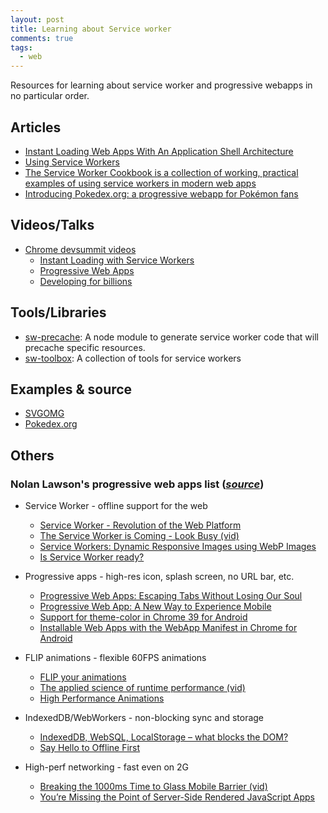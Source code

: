 ```yaml
---
layout: post
title: Learning about Service worker
comments: true
tags:
  - web
---
```


Resources for learning about service worker and progressive webapps in no
particular order.

## Articles

* [Instant Loading Web Apps With An Application Shell Architecture](https://medium.com/@addyosmani/instant-loading-web-apps-with-an-application-shell-architecture-7c0c2f10c73)
* [Using Service Workers](https://developer.mozilla.org/en-US/docs/Web/API/Service_Worker_API/Using_Service_Workers)
* [The Service Worker Cookbook is a collection of working, practical examples of using service workers in modern web apps](https://serviceworke.rs/index.html)
* [Introducing Pokedex.org: a progressive webapp for Pokémon fans](http://www.pocketjavascript.com/blog/2015/11/23/introducing-pokedex-org)

## Videos/Talks

* [Chrome devsummit videos](https://www.youtube.com/playlist?list=PLNYkxOF6rcICcHeQY02XLvoGL34rZFWZn)
  * [Instant Loading with Service Workers](https://www.youtube.com/watch?v=jCKZDTtUA2A&list=PLNYkxOF6rcICcHeQY02XLvoGL34rZFWZn&index=4)
  * [Progressive Web Apps](https://www.youtube.com/watch?v=MyQ8mtR9WxI&list=PLNYkxOF6rcICcHeQY02XLvoGL34rZFWZn&index=9)
  * [Developing for billions](https://www.youtube.com/watch?v=9jmqsq2OQjc&list=PLNYkxOF6rcICcHeQY02XLvoGL34rZFWZn&index=2)

## Tools/Libraries

* [sw-precache](https://github.com/GoogleChrome/sw-precache): A node module to
  generate service worker code that will precache specific resources.
* [sw-toolbox](https://github.com/GoogleChrome/sw-toolbox): A collection of
  tools for service workers

## Examples & source

* [SVGOMG](https://github.com/jakearchibald/svgomg)
* [Pokedex.org](https://github.com/nolanlawson/pokedex.org)

## Others

### Nolan Lawson's progressive web apps list (*[source](https://gist.github.com/nolanlawson/d9e66349635452a95bb1)*)

* Service Worker - offline support for the web
  - [Service Worker - Revolution of the Web Platform](https://ponyfoo.com/articles/serviceworker-revolution)
  - [The Service Worker is Coming - Look Busy (vid)](https://www.youtube.com/watch?v=SmZ9XcTpMS4)
  - [Service Workers: Dynamic Responsive Images using WebP Images](http://deanhume.com/Home/BlogPost/service-workers--dynamic-responsive-images-using-webp-images/10132/)
  - [Is Service Worker ready?](https://jakearchibald.github.io/isserviceworkerready/)

* Progressive apps - high-res icon, splash screen, no URL bar, etc.
  - [Progressive Web Apps: Escaping Tabs Without Losing Our Soul](https://infrequently.org/2015/06/progressive-apps-escaping-tabs-without-losing-our-soul/)
  - [Progressive Web App: A New Way to Experience Mobile](http://tech-blog.flipkart.net/2015/11/progressive-web-app/)
  - [Support for theme-color in Chrome 39 for Android](https://developers.google.com/web/updates/2014/11/Support-for-theme-color-in-Chrome-39-for-Android)
  - [Installable Web Apps with the WebApp Manifest in Chrome for Android](https://developers.google.com/web/updates/2014/11/Support-for-installable-web-apps-with-webapp-manifest-in-chrome-38-for-Android)

* FLIP animations - flexible 60FPS animations
  - [FLIP your animations](https://aerotwist.com/blog/flip-your-animations/)
  - [The applied science of runtime performance (vid)](https://www.youtube.com/watch?v=RCFQu0hK6bU)
  - [High Performance Animations](http://www.html5rocks.com/en/tutorials/speed/high-performance-animations/)

* IndexedDB/WebWorkers - non-blocking sync and storage
  - [IndexedDB, WebSQL, LocalStorage – what blocks the DOM?](http://nolanlawson.com/2015/09/29/indexeddb-websql-localstorage-what-blocks-the-dom/)
  - [Say Hello to Offline First](http://hood.ie/blog/say-hello-to-offline-first.html)

* High-perf networking - fast even on 2G
  - [Breaking the 1000ms Time to Glass Mobile Barrier  (vid)](https://www.youtube.com/watch?v=Il4swGfTOSM)
  - [You’re Missing the Point of Server-Side Rendered JavaScript Apps](http://tomdale.net/2015/02/youre-missing-the-point-of-server-side-rendered-javascript-apps/)

